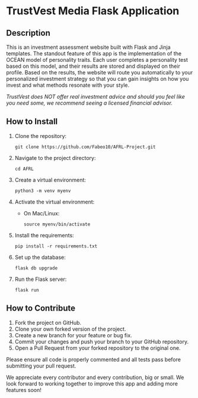 # TrustVest Media Flask Application

## Description

This is an investment assessment website built with Flask and Jinja templates. The standout feature of this app is the implementation of the OCEAN model of personality traits. Each user completes a personality test based on this model, and their results are stored and displayed on their profile. Based on the results, the website will route you automatically to your personalized investment strategy so that you can gain insights on how you invest and what methods resonate with your style. 

*TrustVest does NOT offer real investment advice and should you feel like you need some, we recommend seeing a licensed financial advisor.*

## How to Install

1. Clone the repository:
   ```
   git clone https://github.com/Fabeo10/AFRL-Project.git
   ```

2. Navigate to the project directory:
   ```
   cd AFRL
   ```

3. Create a virtual environment:
   ```
   python3 -m venv myenv
   ```

4. Activate the virtual environment:
   - On Mac/Linux:
     ```
     source myenv/bin/activate
     ```

5. Install the requirements:
   ```
   pip install -r requirements.txt
   ```

6. Set up the database:
   ```
   flask db upgrade
   ```

7. Run the Flask server:
   ```
   flask run
   ```

## How to Contribute

1. Fork the project on GitHub.
2. Clone your own forked version of the project.
3. Create a new branch for your feature or bug fix.
4. Commit your changes and push your branch to your GitHub repository.
5. Open a Pull Request from your forked repository to the original one.

Please ensure all code is properly commented and all tests pass before submitting your pull request.

We appreciate every contributor and every contribution, big or small. We look forward to working together to improve this app and adding more features soon!
